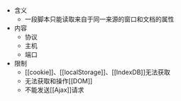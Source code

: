 - 含义
	- 一段脚本只能读取来自于同一来源的窗口和文档的属性
- 内容
	- 协议
	- 主机
	- 端口
- 限制
	- [[cookie]]、[[localStorage]]、[[IndexDB]]无法获取
	- 无法获取和操作[[DOM]]
	- 不能发送[[Ajax]]请求
